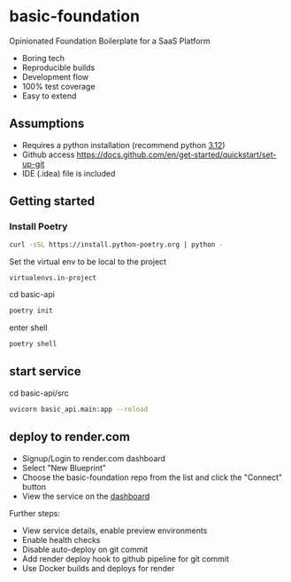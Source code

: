 # basic-foundation

Opinionated Foundation Boilerplate for a SaaS Platform

* Boring tech
* Reproducible builds
* Development flow
* 100% test coverage
* Easy to extend

## Assumptions

* Requires a python installation (recommend python [3.12](https://docs.python.org/release/3.12.1/whatsnew/3.12.html))
* Github access https://docs.github.com/en/get-started/quickstart/set-up-git
* IDE (.idea) file is included

## Getting started

### Install Poetry

```bash
curl -sSL https://install.python-poetry.org | python -
```

Set the virtual env to be local to the project

```
virtualenvs.in-project
```

cd basic-api

```bash
poetry init
```

enter shell

```bash
poetry shell
```

## start service

cd basic-api/src

```bash
uvicorn basic_api.main:app --reload
```

## deploy to render.com

* Signup/Login to render.com dashboard
* Select "New Blueprint"
* Choose the basic-foundation repo from the list and click the "Connect" button
* View the service on the [dashboard](https://dashboard.render.com/)

Further steps:

* View service details, enable preview environments
* Enable health checks
* Disable auto-deploy on git commit
* Add render deploy hook to github pipeline for git commit
* Use Docker builds and deploys for render
